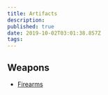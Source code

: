```yaml
---
title: Artifacts
description: 
published: true
date: 2019-10-02T03:01:38.857Z
tags: 
---
```


## Weapons
* [Firearms](/artifacts/weapons/firearm)